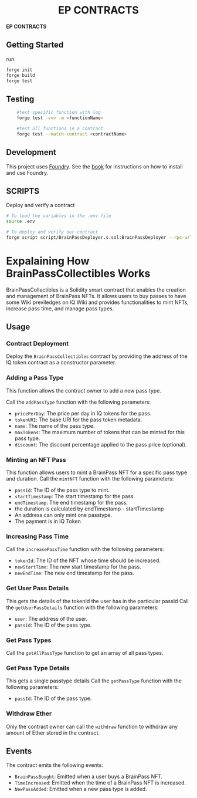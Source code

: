 # <h1 align="center"> EP CONTRACTS </h1>

**EP CONTRACTS**

## Getting Started

run:

```sh
forge init
forge build
forge test
```

## Testing

```sh
    #test specific function with log
    forge test -vvv -m <functionName>

    #test all functions in a contract
    forge test --match-contract <contractName>

```

## Development

This project uses [Foundry](https://getfoundry.sh). See the [book](https://book.getfoundry.sh/getting-started/installation.html) for instructions on how to install and use Foundry.

## SCRIPTS

Deploy and verify a contract

```sh
# To load the variables in the .env file
source .env

# To deploy and verify our contract
forge script script/BrainPassDeployer.s.sol:BrainPassDeployer --rpc-url $RPC_URL  --private-key $PRIVATE_KEY --broadcast --verify --etherscan-api-key $ETHERSCAN_KEY -vvvv --gas-price 60 --legacy

```

# Expalaining How BrainPassCollectibles Works

BrainPassCollectibles is a Solidity smart contract that enables the creation and management of BrainPass NFTs. It allows users to buy passes to have some Wiki previledges on IQ Wiki and provides functionalities to mint NFTs, increase pass time, and manage pass types.

## Usage

### Contract Deployment

Deploy the `BrainPassCollectibles` contract by providing the address of the IQ token contract as a constructor parameter.

### Adding a Pass Type
This function allows the contract owner to add a new pass type.

Call the `addPassType` function with the following parameters:
- `pricePerDay`: The price per day in IQ tokens for the pass.
- `tokenURI`: The base URI for the pass token metadata.
- `name`: The name of the pass type.
- `maxTokens`: The maximum number of tokens that can be minted for this pass type.
- `discount`: The discount percentage applied to the pass price (optional).

### Minting an NFT Pass
This function allows users to mint a BrainPass NFT for a specific pass type and duration.
Call the `mintNFT` function with the following parameters:
- `passId`: The ID of the pass type to mint.
- `startTimestamp`: The start timestamp for the pass.
- `endTimestamp`: The end timestamp for the pass.
- the duration is calculated by endTimestamp - startTimestamp
- An address can only mint one passtype.
- The payment is in IQ Token

### Increasing Pass Time

Call the `increasePassTime` function with the following parameters:
- `tokenId`: The ID of the NFT whose time should be increased.
- `newStartTime`: The new start timestamp for the pass.
- `newEndTime`: The new end timestamp for the pass.

### Get User Pass Details
This gets the details of the tokenId the user has in the particular passId
Call the `getUserPassDetails` function with the following parameters:
- `user`: The address of the user.
- `passId`: The ID of the pass type.

### Get Pass Types
Call the `getAllPassType` function to get an array of all pass types.

### Get Pass Type Details
This gets a single passtype  details
Call the `getPassType` function with the following parameters:
- `passId`: The ID of the pass type.

### Withdraw Ether

Only the contract owner can call the `withdraw` function to withdraw any amount of Ether stored in the contract.

## Events

The contract emits the following events:

- `BrainPassBought`: Emitted when a user buys a BrainPass NFT.
- `TimeIncreased`: Emitted when the time of a BrainPass NFT is increased.
- `NewPassAdded`: Emitted when a new pass type is added.


